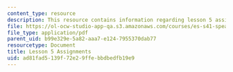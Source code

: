 ```yaml
---
content_type: resource
description: This resource contains information regarding lesson 5 assignments.
file: https://ol-ocw-studio-app-qa.s3.amazonaws.com/courses/es-s41-speak-italian-with-your-mouth-full-spring-2012/ad81fad5139f72e29ffebbdbedfb19e9_MITES_S41S12_compiti_5.pdf
file_type: application/pdf
parent_uid: b99e329e-5a82-aaa7-e124-7955370dab77
resourcetype: Document
title: Lesson 5 Assignments
uid: ad81fad5-139f-72e2-9ffe-bbdbedfb19e9
---
```

